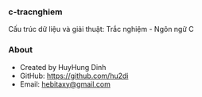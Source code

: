 ### c-tracnghiem
Cấu trúc dữ liệu và giải thuật: Trắc nghiệm - Ngôn ngữ C

### About
- Created by HuyHung Dinh
- GitHub: https://github.com/hu2di
- Email: hebitaxy@gmail.com
